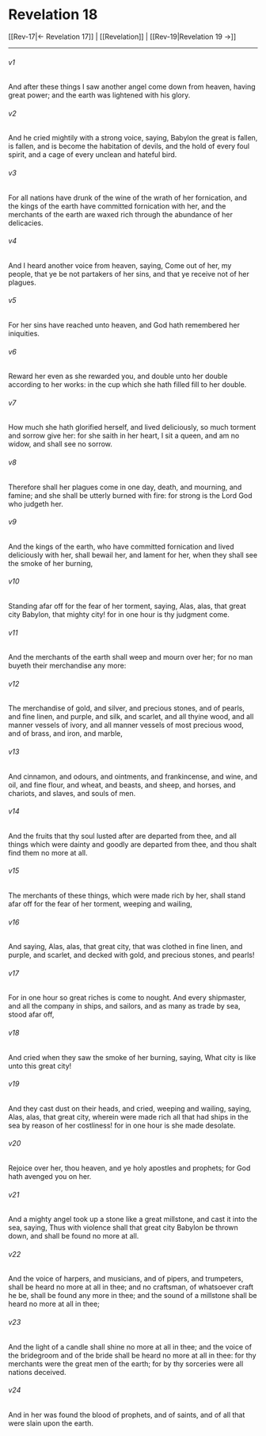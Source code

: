 # Revelation 18

[[Rev-17|← Revelation 17]] | [[Revelation]] | [[Rev-19|Revelation 19 →]]
***

###### v1
And after these things I saw another angel come down from heaven, having great power; and the earth was lightened with his glory.
###### v2
And he cried mightily with a strong voice, saying, Babylon the great is fallen, is fallen, and is become the habitation of devils, and the hold of every foul spirit, and a cage of every unclean and hateful bird.
###### v3
For all nations have drunk of the wine of the wrath of her fornication, and the kings of the earth have committed fornication with her, and the merchants of the earth are waxed rich through the abundance of her delicacies.
###### v4
And I heard another voice from heaven, saying, Come out of her, my people, that ye be not partakers of her sins, and that ye receive not of her plagues.
###### v5
For her sins have reached unto heaven, and God hath remembered her iniquities.
###### v6
Reward her even as she rewarded you, and double unto her double according to her works: in the cup which she hath filled fill to her double.
###### v7
How much she hath glorified herself, and lived deliciously, so much torment and sorrow give her: for she saith in her heart, I sit a queen, and am no widow, and shall see no sorrow.
###### v8
Therefore shall her plagues come in one day, death, and mourning, and famine; and she shall be utterly burned with fire: for strong is the Lord God who judgeth her.
###### v9
And the kings of the earth, who have committed fornication and lived deliciously with her, shall bewail her, and lament for her, when they shall see the smoke of her burning,
###### v10
Standing afar off for the fear of her torment, saying, Alas, alas, that great city Babylon, that mighty city! for in one hour is thy judgment come.
###### v11
And the merchants of the earth shall weep and mourn over her; for no man buyeth their merchandise any more:
###### v12
The merchandise of gold, and silver, and precious stones, and of pearls, and fine linen, and purple, and silk, and scarlet, and all thyine wood, and all manner vessels of ivory, and all manner vessels of most precious wood, and of brass, and iron, and marble,
###### v13
And cinnamon, and odours, and ointments, and frankincense, and wine, and oil, and fine flour, and wheat, and beasts, and sheep, and horses, and chariots, and slaves, and souls of men.
###### v14
And the fruits that thy soul lusted after are departed from thee, and all things which were dainty and goodly are departed from thee, and thou shalt find them no more at all.
###### v15
The merchants of these things, which were made rich by her, shall stand afar off for the fear of her torment, weeping and wailing,
###### v16
And saying, Alas, alas, that great city, that was clothed in fine linen, and purple, and scarlet, and decked with gold, and precious stones, and pearls!
###### v17
For in one hour so great riches is come to nought. And every shipmaster, and all the company in ships, and sailors, and as many as trade by sea, stood afar off,
###### v18
And cried when they saw the smoke of her burning, saying, What city is like unto this great city!
###### v19
And they cast dust on their heads, and cried, weeping and wailing, saying, Alas, alas, that great city, wherein were made rich all that had ships in the sea by reason of her costliness! for in one hour is she made desolate.
###### v20
Rejoice over her, thou heaven, and ye holy apostles and prophets; for God hath avenged you on her.
###### v21
And a mighty angel took up a stone like a great millstone, and cast it into the sea, saying, Thus with violence shall that great city Babylon be thrown down, and shall be found no more at all.
###### v22
And the voice of harpers, and musicians, and of pipers, and trumpeters, shall be heard no more at all in thee; and no craftsman, of whatsoever craft he be, shall be found any more in thee; and the sound of a millstone shall be heard no more at all in thee;
###### v23
And the light of a candle shall shine no more at all in thee; and the voice of the bridegroom and of the bride shall be heard no more at all in thee: for thy merchants were the great men of the earth; for by thy sorceries were all nations deceived.
###### v24
And in her was found the blood of prophets, and of saints, and of all that were slain upon the earth. 
